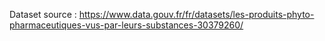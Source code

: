 Dataset source : https://www.data.gouv.fr/fr/datasets/les-produits-phyto-pharmaceutiques-vus-par-leurs-substances-30379260/